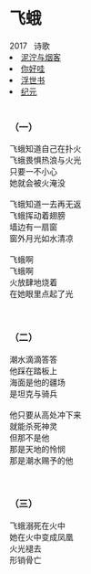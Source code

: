# 飞蛾

<nav class="navbar">
  <div class="navbar__inner">
    <div class="navbar__items">
      <span class="badge badge--info">2017</span>&nbsp;&nbsp;
      <span class="badge badge--primary">诗歌</span>
    </div>
    <div class="navbar__items navbar__items--right">
      <li class="pills__item"><a href="/docs/Collection/stuck_in_cloud">泥泞与烟客</a></li>
      <li class="pills__item"><a href="/docs/Collection/how_you_doing">你好哇</a></li>
      <li class="pills__item pills__item--active"><a href="/docs/Collection/ukiyoe">浮世书</a></li>
      <li class="pills__item"><a href="/docs/Collection/anno">纪元</a></li>
    </div>
  </div>
</nav><br />

<div class="card-demo">
  <div class="card">
    <div class="card__header">
      <h3>（一）</h3>
    </div>
    <div class="card__body">
      <p>
        飞蛾知道自己在扑火<br />飞蛾畏惧热浪与火光<br />只要一不小心<br />她就会被火淹没<br /><br />飞蛾知道一去再无返<br />飞蛾挥动着翅膀<br />墙边有一扇窗<br />窗外月光如水清凉<br /><br />飞蛾啊<br />飞蛾啊<br />火放肆地烧着<br />在她眼里点起了光
      </p>
    </div>
  </div>
</div><br />

<div class="card-demo">
  <div class="card">
    <div class="card__header">
      <h3>（二）</h3>
    </div>
    <div class="card__body">
      <p>
        潮水滴滴答答<br />他踩在踏板上<br />海面是他的疆场<br />是坦克与骑兵<br /><br />他只要从高处冲下来<br />就能杀死神灵<br />但那不是他<br />那是天地的怜悯<br />那是潮水赐予的他
      </p>
    </div>
  </div>
</div><br />

<div class="card-demo">
  <div class="card">
    <div class="card__header">
      <h3>（三）</h3>
    </div>
    <div class="card__body">
      <p>
        飞蛾溺死在火中<br />她在火中变成凤凰<br />火光褪去<br />形销骨亡
      </p>
    </div>
  </div>
</div><br />

